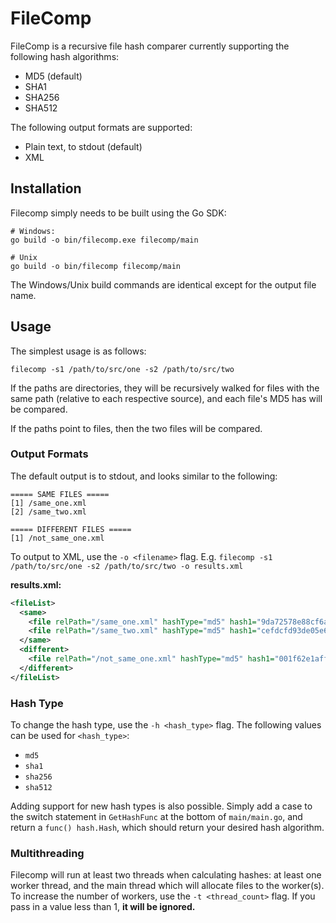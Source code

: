 # FileComp

FileComp is a recursive file hash comparer currently supporting the following hash algorithms:
 * MD5 (default)
 * SHA1
 * SHA256
 * SHA512
 
The following output formats are supported:
 * Plain text, to stdout (default)
 * XML
 
## Installation
Filecomp simply needs to be built using the Go SDK:
```$xslt
# Windows:
go build -o bin/filecomp.exe filecomp/main

# Unix
go build -o bin/filecomp filecomp/main
```
The Windows/Unix build commands are identical except for the output file name.

 
## Usage
The simplest usage is as follows:
```
filecomp -s1 /path/to/src/one -s2 /path/to/src/two
```

If the paths are directories, they will be recursively walked for files with the same path (relative to each respective source), and each file's MD5 has will be compared.

If the paths point to files, then the two files will be compared.

### Output Formats
The default output is to stdout, and looks similar to the following:
```
===== SAME FILES =====
[1] /same_one.xml
[2] /same_two.xml

===== DIFFERENT FILES =====
[1] /not_same_one.xml
```

To output to XML, use the `-o <filename>` flag. E.g. `filecomp -s1 /path/to/src/one -s2 /path/to/src/two -o results.xml`

**results.xml:**
```xml
<fileList>
  <same>
    <file relPath="/same_one.xml" hashType="md5" hash1="9da72578e88cf6a15e011d3868b39f2f" hash2="9da72578e88cf6a15e011d3868b39f2f"></file>
    <file relPath="/same_two.xml" hashType="md5" hash1="cefdcfd93de05e6a1e3aae6f376c86e4" hash2="cefdcfd93de05e6a1e3aae6f376c86e4"></file>
  </same>
  <different>
    <file relPath="/not_same_one.xml" hashType="md5" hash1="001f62e1aff6376f43f85db3b33fc684" hash2="78b9b7f9e4171bc3d16ca9831a5042ac"></file>
  </different>
</fileList>
```

### Hash Type
To change the hash type, use the `-h <hash_type>` flag. The following values can be used for `<hash_type>`:
* `md5`
* `sha1`
* `sha256`
* `sha512`

Adding support for new hash types is also possible. Simply add a case to the switch statement in `GetHashFunc` at the bottom of `main/main.go`, and return a `func() hash.Hash`, which should return your desired hash algorithm.

### Multithreading
Filecomp will run at least two threads when calculating hashes: at least one worker thread, and the main thread which will allocate files to the worker(s). To increase the number of workers, use the `-t <thread_count>` flag. If you pass in a value less than 1, **it will be ignored.**